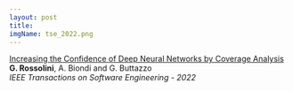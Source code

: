```yaml
---
layout: post
title: 
imgName: tse_2022.png
---
```


<p>
    <a class="title" href="https://arxiv.org/pdf/2201.01850v1.pdf" target="_blank">
        Increasing the Confidence of Deep Neural Networks by Coverage Analysis
    </a>
    <span class="text">
        <br>
        <strong>G. Rossolini</strong>, A. Biondi and G. Buttazzo
        <br>
        <em>IEEE Transactions on Software Engineering - 2022</em>
    </span>
</p>
